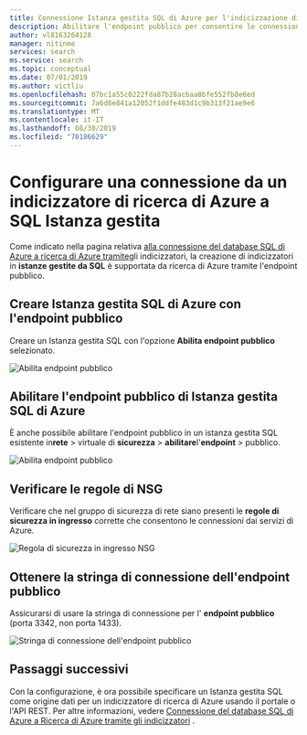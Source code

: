 ```yaml
---
title: Connessione Istanza gestita SQL di Azure per l'indicizzazione di ricerca-ricerca di Azure
description: Abilitare l'endpoint pubblico per consentire le connessioni alle istanze gestite di SQL da un indicizzatore in ricerca di Azure.
author: vl8163264128
manager: nitinme
services: search
ms.service: search
ms.topic: conceptual
ms.date: 07/01/2019
ms.author: victliu
ms.openlocfilehash: 07bc1a55c0222fda87b28acbaa8bfe552fb8e6ed
ms.sourcegitcommit: 7a6d8e841a12052f1ddfe483d1c9b313f21ae9e6
ms.translationtype: MT
ms.contentlocale: it-IT
ms.lasthandoff: 08/30/2019
ms.locfileid: "70186629"
---
```

# <a name="configure-a-connection-from-an-azure-search-indexer-to-sql-managed-instance"></a>Configurare una connessione da un indicizzatore di ricerca di Azure a SQL Istanza gestita
Come indicato nella pagina relativa [alla connessione del database SQL di Azure a ricerca di Azure tramite](search-howto-connecting-azure-sql-database-to-azure-search-using-indexers.md#faq)gli indicizzatori, la creazione di indicizzatori in **istanze gestite da SQL** è supportata da ricerca di Azure tramite l'endpoint pubblico.

## <a name="create-azure-sql-managed-instance-with-public-endpoint"></a>Creare Istanza gestita SQL di Azure con l'endpoint pubblico
Creare un Istanza gestita SQL con l'opzione **Abilita endpoint pubblico** selezionato.

   ![Abilita endpoint pubblico](media/search-howto-connecting-azure-sql-mi-to-azure-search-using-indexers/enable-public-endpoint.png "Abilita endpoint pubblico")

## <a name="enable-azure-sql-managed-instance-public-endpoint"></a>Abilitare l'endpoint pubblico di Istanza gestita SQL di Azure
È anche possibile abilitare l'endpoint pubblico in un istanza gestita SQL esistente in**rete** > virtuale di **sicurezza** > **abilitare**l'**endpoint** > pubblico.

   ![Abilita endpoint pubblico](media/search-howto-connecting-azure-sql-mi-to-azure-search-using-indexers/mi-vnet.png "Abilita endpoint pubblico")

## <a name="verify-nsg-rules"></a>Verificare le regole di NSG
Verificare che nel gruppo di sicurezza di rete siano presenti le **regole di sicurezza in ingresso** corrette che consentono le connessioni dai servizi di Azure.

   ![Regola di sicurezza in ingresso NSG](media/search-howto-connecting-azure-sql-mi-to-azure-search-using-indexers/nsg-rule.png "Regola di sicurezza in ingresso NSG")

## <a name="get-public-endpoint-connection-string"></a>Ottenere la stringa di connessione dell'endpoint pubblico
Assicurarsi di usare la stringa di connessione per l' **endpoint pubblico** (porta 3342, non porta 1433).

   ![Stringa di connessione dell'endpoint pubblico](media/search-howto-connecting-azure-sql-mi-to-azure-search-using-indexers/mi-connection-string.png "Stringa di connessione dell'endpoint pubblico")

## <a name="next-steps"></a>Passaggi successivi
Con la configurazione, è ora possibile specificare un Istanza gestita SQL come origine dati per un indicizzatore di ricerca di Azure usando il portale o l'API REST. Per altre informazioni, vedere [Connessione del database SQL di Azure a Ricerca di Azure tramite gli indicizzatori](search-howto-connecting-azure-sql-database-to-azure-search-using-indexers.md) .
